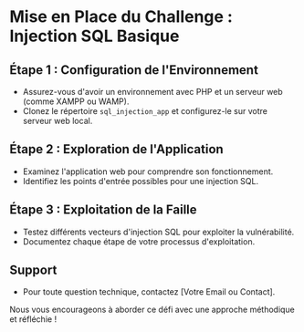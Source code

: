 # Mise en Place du Challenge : Injection SQL Basique

## Étape 1 : Configuration de l'Environnement

- Assurez-vous d'avoir un environnement avec PHP et un serveur web (comme XAMPP ou WAMP).
- Clonez le répertoire `sql_injection_app` et configurez-le sur votre serveur web local.

## Étape 2 : Exploration de l'Application

- Examinez l'application web pour comprendre son fonctionnement.
- Identifiez les points d'entrée possibles pour une injection SQL.

## Étape 3 : Exploitation de la Faille

- Testez différents vecteurs d'injection SQL pour exploiter la vulnérabilité.
- Documentez chaque étape de votre processus d'exploitation.

## Support

- Pour toute question technique, contactez [Votre Email ou Contact].

Nous vous encourageons à aborder ce défi avec une approche méthodique et réfléchie !
